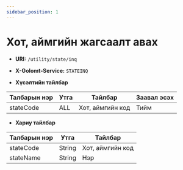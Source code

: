 ```yaml
---
sidebar_position: 1
---
```


# Хот, аймгийн жагсаалт авах

- **URI:** `/utility/state/inq`

- **X-Golomt-Service:** `STATEINQ`

- **Хүсэлтийн тайлбар**

| Талбарын нэр                                 | Утга   |  Тайлбар | Заавал эсэх |
|------------------------------------------|-----------|--------------|-----------|
|stateCode	|ALL	|Хот, аймгийн код	|Тийм|




- **Хариу тайлбар**

| Талбарын нэр                                 | Утга   |  Тайлбар | 
|------------------------------------------|-----------|--------------|
|stateCode|	String |	Хот, аймгийн код|
|stateName|	String |	Нэр|
